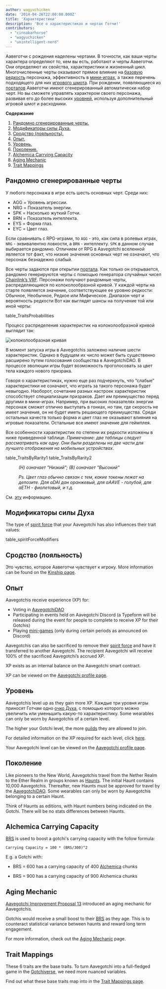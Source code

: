 ```yaml
---
author: wagyuchicken
date: '2014-04-26T22:00:00.000Z'
title: 'Характеристики'
description: 'Все о характеристиках и чертах Готчи!'
contributors:
  - "cinnabarhorse"
  - "wagyuchicken"
  - "unintelligent-nerd"
---
```


Аавеготчи с рождения наделены чертами. В точности, как ваши черты характера определяют то, кем вы есть, работают и черты Аавеготчи. Они определяют их свойства, характеристики и жизненный цикл. Многочисленные черты оказывают прямое влияние на [базовую редкость](/rarity-farming#base-rarity-score) персонажа, эффективность в [мини-играх](/minigames), а также перечень подходящего для них [игрового шмота](/wearables). При рождении, появляющиеся из [порталов](/portals) Аавеготчи имеют сгенерированный автоматически набор черт. Но вы сможете управлять характером своего персонажа, развивая его до более высоких <a href=#level>уровней</a>, используя дополнительный игровой шмот и расходники. 

<div class="contentsBox">

**Содержание**

<ol>
<li><a href=#randomly-generated-traits>Рандомно сгенерированные черты. </a></li>
<li><a href=#spirit-force-trait-modifiers>Модификаторы силы Духа.</a></li>
<li><a href=#kinship>Сродство (лояльность).</a></li>
<li><a href=#experience>Опыт.</a></li>
<li><a href=#level>Уровень.</a></li>
<li><a href=#haunt>Поколение.</a></li>
<li><a href=#alchemica-carrying-capacity>Alchemica Carrying Capacity</a></li>
<li><a href=#aging-mechanic>Aging Mechanic</a></li>
<li><a href=#trait-mappings>Trait Mappings</a></li>
</ol>

</div>

## Рандомно сгенерированные черты
У любого персонажа в игре есть шесть основных черт. Среди них:

* AGG = Уровень агрессии.
* NRG = Показатель энергии.
* SPK = Насколько жуткий Готчи.
* BRN = Показатель интеллекта.
* EYS = Форма глаз.
* EYC = Цвет глаз.

Если сравнивать с RPG-играми, то `AGG` - это, как сила в ролевых играх, `NRG` - эквивалентно ловкости, а `BRN` - интеллекту. `SPK` в данном случае выбирается рандомно. Отличием от RPG в Aavegotchi вселенной является тот факт, что низкие значения основных черт не означают, что персонаж безнадежно слабый.

Все черты задаются при открытии [портала](/portals). Как только он открывается, рандомно генерируются черты с помощью генератора случайных чисел [Chainlink’s VRF](/glossary#chainlink-vrf). Персонажи получают рандомные черты, распределяющиеся по колоколообразной кривой. У каждой черты на старте появляется значение, соответствующее ее уровню редкости: Обычное, Необычное, Редкое или Мифическое. Диапазон черт и вероятность редкости Вот как выглядят шансы на получение той или иной черты:

table_TraitsProbabilities

Процесс распределения характеристик на колоколообразной кривой выглядит так:

<img class="bodyImage" src="/traits/bell_curve.png" alt = "колоколообразная кривая" />

В момент запуска игры в Aavegotchis заложено наличие шести характеристик. Однако в будущем их число может быть существенно расширено путем голосования сообщества в AavegotchiDAO. В процессе эволюции игры будет возможность проголосовать за цвет тела каждого нового призрака.

Говоря о характеристиках, нужно еще раз подчеркнуть, что “слабые” характеристики не означают, что играть за такого персонажа будет невыгодно. Наоборот, сочетание разных настроек характеристик способствует специализации призраков. Дает им преимущество перед другими в мини-играх. Например, при высоких показателях энергии персонаж сможет отлично выступать в гонках, но там, где скорость не имеет значения, он не будет иметь решающего преимущества. Среди остальных качеств только форма и цвет глаз не оказывают влияния на игровые показатели. Остальные все имеют значение для геймплея.

Все особенности характеристик по степени их редкости изложены в ниже приведенной таблице. *Примечание: две таблицы следует рассматривать как одну. Они были разделены на две части для лучшего отображения на мобильных устройствах*.

table_TraitsByRarity1 table_TraitsByRarity2
<p style="margin-left: 3.0em"><i> (Н) означает "Низкий"; (В) означает "Высокий" </i></p>
<p style="margin-left: 3.0em"><i> Ps. Цвет глаз обычно связан с тем, какие токены лежат на депозите. Для aDAI дан оранжевый, для aAAVE - голубой, для aETH - фиолетовый, и т.д. </i></p>

См. [эту](/eye-shape) информацию.

## Модификаторы силы Духа

The type of [spirit force](/spirit-force) that your Aavegotchi has also influences their trait values:

table_spiritForceModifiers

## Сродство (лояльность)
Это чувство, которое Аавеготчи чувствует к игроку. More information can be found on the [Kinship page](/kinship).

## Опыт
Aavegotchis receive experience (XP) for:
* Voting in [AavegotchiDAO](/dao)
* Participating in events held on Aavegotchi Discord (a Typeform will be released during the event for people to complete to receive XP for their Gotchis)
* Playing [mini-games](/minigames) (only during certain periods as announced on Discord)

Aavegotchis can also be sacrificed to remove their [spirit force](/spirit-force) and have it transferred to another Aavegotchi. The recipient Aavegotchi will receive 100% of the sacrificed Aavegotchi’s accrued XP.

XP exists as an internal balance on the Aavegotchi smart contract.

XP can be viewed on the [Aavegotchi profile page](/aavegotchi-profile).

## Уровень
Aavegotchis level up as they gain more XP. Каждые три уровня игры приносят Готчам одно [очко Духа](/glossary#spirit-point), с помощью которого можно увеличить или уменьшить какую-то характеристику. Some wearables can only be worn by Aavegotchis of a certain level.

The higher your Gotchi level, the more [guilds](/guild) they are allowed to join.

For detailed information on the XP required for each level, click [here](/xp).

Your Aavegotchi level can be viewed on the [Aavegotchi profile page](/aavegotchi-profile).

## Поколение
Like pioneers to the New World, Aavegotchis travel from the Nether Realm to the Ether Realm in groups known as [Haunts](/haunt). The initial Haunt contains 10,000 Aavegotchis. Thereafter, new Haunts must be approved for travel by the [AavegotchiDAO](/dao). Some wearables can only be worn by Aavegotchis belonging to a certain Haunt.

Think of Haunts as editions, with Haunt numbers being indicated on the Gotchi. There will be no stats differences between Haunts.

## Alchemica Carrying Capacity

[BRS](/rarity-farming#base-rarity-score) is used to boost a gotchi's carrying capacity with the follow formula:

```
Carrying Capacity = 100 * (BRS/300)^2
```

E.g. a Gotchi with:

* BRS = 600 has a carrying capacity of 400 [Alchemica](/gotchus-alchemica) chunks

* BRS = 900 has a carrying capacity of 900 Alchemica chunks

## Aging Mechanic

[Aavegotchi Improvement Proposal 13](/aavegotchi-improvement-proposals#add-an-aging-mechanic-to-affect-aavegotchi-rarity-scores) introduced an aging mechanic for Aavegotchis.

Gotchis would receive a small boost to their [BRS](/rarity-farming#base-rarity-score) as they age. This is to counteract statistical variance between haunts and reward long term engagement.

For more information, check out the [Aging Mechanic](/aging-mechanic) page.

## Trait Mappings

These 6 traits are the base traits. To turn Aavegotchi into a full-fledged game in the [Gotchiverse](/gotchiverse), we need more nuanced variables.

Find out what these base traits map into in the [Trait Mappings page](/trait-mappings).